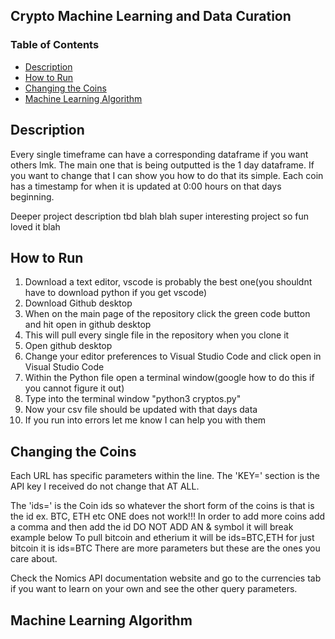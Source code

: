 

## Crypto Machine Learning and Data Curation
### Table of Contents
  * [Description](#description)
  * [How to Run](#how-to-run)
  * [Changing the Coins](#changing-the-coins)
  * [Machine Learning Algorithm](#machine-learning-algorithm)

## Description

Every single timeframe can have a corresponding dataframe if you want others lmk. The main one that is being outputted is the 1 day dataframe.
If you want to change that I can show you how to do that its simple. 
Each coin has a timestamp for when it is updated at 0:00 hours on that days beginning.

Deeper project description tbd blah blah super interesting project so fun loved it blah 

## How to Run
1. Download a text editor, vscode is probably the best one(you shouldnt have to download python if you get vscode)
2. Download Github desktop
3. When on the main page of the repository click the green code button and hit open in github desktop
4. This will pull every single file in the repository when you clone it 
5. Open github desktop
6. Change your editor preferences to Visual Studio Code and click open in Visual Studio Code
7. Within the Python file open a terminal window(google how to do this if you cannot figure it out)
8. Type into the terminal window "python3 cryptos.py"
9. Now your csv file should be updated with that days data
10. If you run into errors let me know I can help you with them


## Changing the Coins 
Each URL has specific parameters within the line. The 'KEY=' section is the API key I received do not change that AT ALL.

The 'ids=' is the Coin ids so whatever the short form of the coins is that is the id ex. BTC, ETH etc ONE does not work!!!
In order to add more coins add a comma and then add the id DO NOT ADD AN & symbol it will break example below 
To pull bitcoin and etherium it will be ids=BTC,ETH for just bitcoin it is ids=BTC
There are more parameters but these are the ones you care about. 

Check the Nomics API documentation website and go to the currencies tab if you want to learn on your own and see the other query parameters. 

## Machine Learning Algorithm


